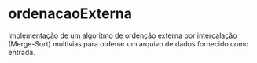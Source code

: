 # ordenacaoExterna

Implementação de um algoritmo de ordenção externa por intercalação (Merge-Sort) multivias para otdenar um arquivo de dados fornecido como entrada.
